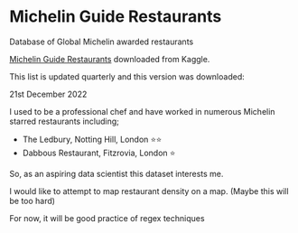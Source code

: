 # Michelin Guide Restaurants
 Database of Global Michelin awarded restaurants

[Michelin Guide Restaurants](https://www.kaggle.com/datasets/ngshiheng/michelin-guide-restaurants-2021) downloaded from Kaggle. 

This list is updated quarterly and this version was downloaded:

21st December 2022


I used to be a professional chef and have worked in numerous Michelin starred restaurants including;

- The Ledbury, Notting Hill, London ⭐️⭐️
- Dabbous Restaurant, Fitzrovia, London ⭐️

So, as an aspiring data scientist this dataset interests me. 

I would like to attempt to map restaurant density on a map. (Maybe this will be too hard)

For now, it will be good practice of regex techniques